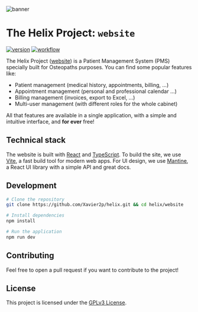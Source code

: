 ![banner](https://github.com/Xavier2p/helix/blob/main/.github/assets/helix-banner-site.png?raw=true)

# The Helix Project: `website`

[![version](https://img.shields.io/github/package-json/v/xavier2p/helix?filename=website%2Fpackage.json&style=for-the-badge&logo=react&logoColor=%2361DAFB&label=version&color=%2361DAFB)](./package.json)
[![workflow](https://img.shields.io/github/actions/workflow/status/xavier2p/helix/build-and-release.yml?label=ci&logo=github&style=for-the-badge)](../.github/workflows/deploy-website.yml)

<!-- Concept -->
The Helix Project ([website](https://xavier2p.github.io/helix)) is a Patient Management System (PMS) specially built for Osteopaths purposes. You can find some popular features like:

+ Patient management (medical history, appointments, billing, ...)
+ Appointment management (personal and professional calendar ...)
+ Billing management (invoices, export to Excel, ...)
+ Multi-user management (with different roles for the whole cabinet)

All that features are available in a single application, with a simple and intuitive interface, and **for ever** free!

## Technical stack

The website is built with [React](https://reactjs.org/) and [TypeScript](https://www.typescriptlang.org/). To build the site, we use [Vite](https://vitejs.dev/), a fast build tool for modern web apps.
For UI design, we use [Mantine](https://mantine.dev/), a React UI library with a simple API and great docs.

## Development

```bash
# Clone the repository
git clone https://github.com/Xavier2p/helix.git && cd helix/website

# Install dependencies
npm install

# Run the application
npm run dev
```

## Contributing

Feel free to open a pull request if you want to contribute to the project!

## License

This project is licensed under the [GPLv3 License](https://github.com/Xavier2p/helix/blob/main/LICENSE).
